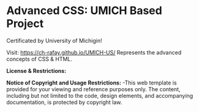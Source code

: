 # Advanced CSS: UMICH Based Project 
Certificated by University of Michigin!

Visit:  https://ch-rafay.github.io/UMICH-US/  Represents the advanced concepts of CSS & HTML.

**License & Restrictions:**

**Notice of Copyright and Usage Restrictions:**
-This web template is provided for your viewing and reference purposes only. The content, including but not limited to the code, design elements, and accompanying documentation, is protected by copyright law.

